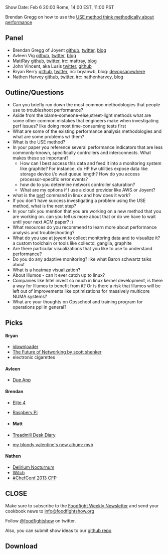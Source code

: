 Show Date:  Feb 6 20:00 Rome, 14:00 EST, 11:00 PST

Brendan Gregg on how to use the [USE method think methodically about performance](http://queue.acm.org/detail.cfm?id=2413037)

Panel<a name="panel"></a>
-----

* Brendan Gregg of Joyent [github](https://github.com/brendangregg), [twitter](https://twitter.com/brendangregg), [blog](http://dtrace.org/blogs/brendan/)
* Avleen Vig [github](https://github.com/avleen), [twitter](https://twitter.com/avleen), [blog](http://silverwraith.com/blog/)
* MattRay [github](http://github.com/mattray), [twitter](http://twitter.com/mattray), irc: mattray, [blog](http://www.leastresistance.net/)
* John Vincent, aka Lusis [twitter](https://twitter.com/#!/lusis), [github](https://github.com/lusis)
* Bryan Berry [github](http://github.com/bryanwb), [twitter](http://twitter.com/bryanwb), irc: bryanwb, blog: [devopsanywhere](http://devopsanywhere.blogspot.com)
* Nathen Harvey [github](http://github.com/nathenharvey), [twitter](http://twitter.com/nathenharvey), irc: nathenharvey, [blog](http://nathenharvey.com)


Outline/Questions
-----------------

* Can you briefly run down the most common methodologies that people
  use to troubleshoot performance?
* Aside from the blame-someone-else,street-light methods what are some
  other common mistakes that engineers make when investigating perf
  issues? like doing most time-consuming tests first
* What are some of the existing performance analysis methodologies and
  what are some problems w/ them?
* What is the USE method?
* In your paper you reference several performance indicators that are
  less commonly-known, specifically controllers and interconnects.
  What makes these so important?
  * How can I best access this data and feed it into a monitoring
    system like graphite? For instance, do HP hw utilities expose data
    like storage device i/o wait queue length? How do you access
    processor-specific error events?
  * how do to you determine network controller saturation?
  * What are my options if I use a cloud provider like AWS or Joyent?
* what is the [perf](https://perf.wiki.kernel.org/index.php/Main_Page) command in linux and how does it work?
* If you don't have success investigating a problem using the USE
  method, what is the next step?
* In your talk you mention that you are working on a new method that
  you are working on. can you tell us more about that or do we
  have to wait until your next ACM paper? :)
* What resources do you recommend to learn more about performance
  analysis and troubleshooting?
* What do you use at joyent to collect monitoring data and to visualize it? a custom toolchain or tools like collectd, ganglia, graphite
* Are there particular visualizations that you like to use to
  understand performance?
* Do you do any adaptive monitoring? like what Baron schwartz talks about
* What is a heatmap visualization?
* About Illumos - can it ever catch up to linux?
* Companies like Intel invest so much in linux kernel development,
is there a way for Illumos to benefit from it? Or is there a risk that
Illumos will be left out of improvements like optimizations for massively multicore NUMA systems?
* What are your thoughts on Opsschool and training program for
  operations ppl in general?


Picks<a name="picks"></a>
-----

#### Bryan  
* [jdownloader](http://jdownloader.org)
* [The Future of Networking by scott shenker](http://www.youtube.com/watch?v=YHeyuD89n1Y&feature=youtu.be)
* electronic cigarettes

#### Avleen
* [Due App](http://www.dueapp.com/mac.html)

#### Brendan
* [Elite 4](http://en.wikipedia.org/wiki/Elite:_Dangerous)
* [Raspbery Pi](http://www.raspberrypi.org/)

* #### Matt  
* [Treadmill Desk Diary](http://www.treadmilldeskdiary.com/)
* [my bloody valentine's new album:  mvb](http://www.mybloodyvalentine.org/NewsDetail.aspx?NID=623&flag=1)

#### Nathen  
* [Delirium Nocturnum](http://www.delirium.be/delirium_nocturnum)
* [Witch](http://manytricks.com/witch/)
* [#ChefConf 2013 CFP](https://chefconf2013.busyconf.com/proposals/new)



CLOSE
-----

Make sure to subscribe to the [Foodfight Weekly Newsletter](http://bit.ly/ffsmail) and send your cookbook
news to info@foodfightshow.org

Follow [@foodfightshow](http://twitter.com/foodfightshow) on twitter.

Also, you can submit show ideas to our [github repo](https://github.com/foodfight/showz)



Download
--------
